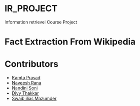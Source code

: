 <h1 align="left">
  IR_PROJECT
</h1>
Information retrievel Course Project

<h1 align="left">
  Fact Extraction From Wikipedia
</h1>

<h1 align="left">
  Contributors
</h1>

- [Kamta Prasad](https://github.com/kpshukla123)
- [Naveesh Rana](https://github.com/Naveeshrana22043)
- [Nandini Soni](https://github.com/soninandini)
- [Divy Thakkar](https://github.com/divythakkar111)
- [Swaib ilias Mazumder](https://github.com/swaib22078)

